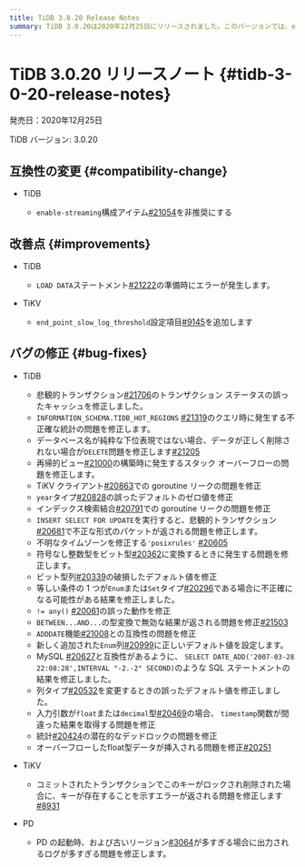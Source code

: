 ```yaml
---
title: TiDB 3.0.20 Release Notes
summary: TiDB 3.0.20は2020年12月25日にリリースされました。このバージョンでは、enable-streaming構成アイテムが非推奨になりました。さらに、LOAD DATAステートメントの準備時にエラーが発生する問題や、end_point_slow_log_threshold設定項目が追加された改善点があります。さらに、様々なバグが修正されています。TiDB、TiKV、PDなどの様々なコンポーネントに関する修正が含まれています。
---
```


# TiDB 3.0.20 リリースノート {#tidb-3-0-20-release-notes}

発売日：2020年12月25日

TiDB バージョン: 3.0.20

## 互換性の変更 {#compatibility-change}

-   TiDB

    -   `enable-streaming`構成アイテム[#21054](https://github.com/pingcap/tidb/pull/21054)を非推奨にする

## 改善点 {#improvements}

-   TiDB

    -   `LOAD DATA`ステートメント[#21222](https://github.com/pingcap/tidb/pull/21222)の準備時にエラーが発生します。

-   TiKV

    -   `end_point_slow_log_threshold`設定項目[#9145](https://github.com/tikv/tikv/pull/9145)を追加します

## バグの修正 {#bug-fixes}

-   TiDB

    -   悲観的トランザクション[#21706](https://github.com/pingcap/tidb/pull/21706)のトランザクション ステータスの誤ったキャッシュを修正しました。
    -   `INFORMATION_SCHEMA.TIDB_HOT_REGIONS` [#21319](https://github.com/pingcap/tidb/pull/21319)のクエリ時に発生する不正確な統計の問題を修正します。
    -   データベース名が純粋な下位表現ではない場合、データが正しく削除されない場合が`DELETE`問題を修正します[#21205](https://github.com/pingcap/tidb/pull/21205)
    -   再帰的ビュー[#21000](https://github.com/pingcap/tidb/pull/21000)の構築時に発生するスタック オーバーフローの問題を修正します。
    -   TiKV クライアント[#20863](https://github.com/pingcap/tidb/pull/20863)での goroutine リークの問題を修正
    -   `year`タイプ[#20828](https://github.com/pingcap/tidb/pull/20828)の誤ったデフォルトのゼロ値を修正
    -   インデックス検索結合[#20791](https://github.com/pingcap/tidb/pull/20791)での goroutine リークの問題を修正
    -   `INSERT SELECT FOR UPDATE`を実行すると、悲観的トランザクション[#20681](https://github.com/pingcap/tidb/pull/20681)で不正な形式のパケットが返される問題を修正します。
    -   不明なタイムゾーンを修正する`'posixrules'` [#20605](https://github.com/pingcap/tidb/pull/20605)
    -   符号なし整数型をビット型[#20362](https://github.com/pingcap/tidb/pull/20362)に変換するときに発生する問題を修正します。
    -   ビット型列[#20339](https://github.com/pingcap/tidb/pull/20339)の破損したデフォルト値を修正
    -   等しい条件の 1 つが`Enum`または`Set`タイプ[#20296](https://github.com/pingcap/tidb/pull/20296)である場合に不正確になる可能性がある結果を修正しました。
    -   `!= any()` [#20061](https://github.com/pingcap/tidb/pull/20061)の誤った動作を修正
    -   `BETWEEN...AND...`の型変換で無効な結果が返される問題を修正[#21503](https://github.com/pingcap/tidb/pull/21503)
    -   `ADDDATE`機能[#21008](https://github.com/pingcap/tidb/pull/21008)との互換性の問題を修正
    -   新しく追加された`Enum`列[#20999](https://github.com/pingcap/tidb/pull/20999)に正しいデフォルト値を設定します。
    -   MySQL [#20627](https://github.com/pingcap/tidb/pull/20627)と互換性があるように、 `SELECT DATE_ADD('2007-03-28 22:08:28',INTERVAL "-2.-2" SECOND)`のような SQL ステートメントの結果を修正しました。
    -   列タイプ[#20532](https://github.com/pingcap/tidb/pull/20532)を変更するときの誤ったデフォルト値を修正しました。
    -   入力引数が`float`または`decimal`型[#20469](https://github.com/pingcap/tidb/pull/20469)の場合、 `timestamp`関数が間違った結果を取得する問題を修正
    -   統計[#20424](https://github.com/pingcap/tidb/pull/20424)の潜在的なデッドロックの問題を修正
    -   オーバーフローしたfloat型データが挿入される問題を修正[#20251](https://github.com/pingcap/tidb/pull/20251)

-   TiKV

    -   コミットされたトランザクションでこのキーがロックされ削除された場合に、キーが存在することを示すエラーが返される問題を修正します[#8931](https://github.com/tikv/tikv/pull/8931)

-   PD

    -   PD の起動時、および古いリージョン[#3064](https://github.com/pingcap/pd/pull/3064)が多すぎる場合に出力されるログが多すぎる問題を修正します。
